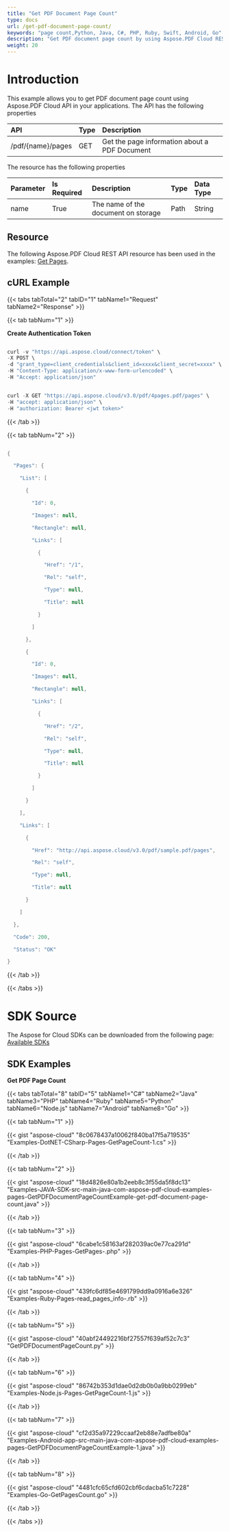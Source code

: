 ```yaml
---
title: "Get PDF Document Page Count"
type: docs
url: /get-pdf-document-page-count/
keywords: "page count,Python, Java, C#, PHP, Ruby, Swift, Android, Go"
description: "Get PDF document page count by using Aspose.PDF Cloud REST API. The SDKs are available in various languages such as, C#, Java, Python, Ruby, PHP, Node.js, Swift, Android and Go. Please check API Reference page for the description of API&amp;apos;s parameters."
weight: 20
---
```


# **Introduction**
This example allows you to get PDF document page count using Aspose.PDF Cloud API in your applications. The API has the following properties

|**API**|**Type**|**Description**|
| :- | :- | :- |
|/pdf/{name}/pages|GET|Get the page information about a PDF Document|
The resource has the following properties

|**Parameter**|**Is Required**|**Description**|**Type**|**Data Type**|
| :- | :- | :- | :- | :- |
|name|True|The name of the document on storage|Path|String|
## **Resource**
The following Aspose.PDF Cloud REST API resource has been used in the examples: [Get Pages](https://apireference.aspose.cloud/pdf/#!/Pages/GetPages).
## **cURL Example**
{{< tabs tabTotal="2" tabID="1" tabName1="Request" tabName2="Response" >}}

{{< tab tabNum="1" >}}

**Create Authentication Token**

```java

curl -v "https://api.aspose.cloud/connect/token" \
-X POST \
-d "grant_type=client_credentials&client_id=xxxx&client_secret=xxxx" \
-H "Content-Type: application/x-www-form-urlencoded" \
-H "Accept: application/json"

```

```java

curl -X GET "https://api.aspose.cloud/v3.0/pdf/4pages.pdf/pages" \
-H "accept: application/json" \
-H "authorization: Bearer <jwt token>"

```

{{< /tab >}}

{{< tab tabNum="2" >}}

```java

{

  "Pages": {

    "List": [

      {

        "Id": 0,

        "Images": null,

        "Rectangle": null,

        "Links": [

          {

            "Href": "/1",

            "Rel": "self",

            "Type": null,

            "Title": null

          }

        ]

      },

      {

        "Id": 0,

        "Images": null,

        "Rectangle": null,

        "Links": [

          {

            "Href": "/2",

            "Rel": "self",

            "Type": null,

            "Title": null

          }

        ]

      }

    ],

    "Links": [

      {

        "Href": "http://api.aspose.cloud/v3.0/pdf/sample.pdf/pages",

        "Rel": "self",

        "Type": null,

        "Title": null

      }

    ]

  },

  "Code": 200,

  "Status": "OK"

}

```

{{< /tab >}}

{{< /tabs >}}
# **SDK Source**
The Aspose for Cloud SDKs can be downloaded from the following page: [Available SDKs](/pdf/available-sdks/)
## **SDK Examples**
**Get PDF Page Count**

{{< tabs tabTotal="8" tabID="5" tabName1="C#" tabName2="Java" tabName3="PHP" tabName4="Ruby" tabName5="Python" tabName6="Node.js" tabName7="Android" tabName8="Go" >}}

{{< tab tabNum="1" >}}

{{< gist "aspose-cloud" "8c0678437a10062f840ba17f5a719535" "Examples-DotNET-CSharp-Pages-GetPageCount-1.cs" >}}

{{< /tab >}}

{{< tab tabNum="2" >}}

{{< gist "aspose-cloud" "18d4826e80a1b2eeb8c3f55da5f8dc13" "Examples-JAVA-SDK-src-main-java-com-aspose-pdf-cloud-examples-pages-GetPDFDocumentPageCountExample-get-pdf-document-page-count.java" >}}

{{< /tab >}}

{{< tab tabNum="3" >}}

{{< gist "aspose-cloud" "6cabe1c58163af282039ac0e77ca291d" "Examples-PHP-Pages-GetPages-.php" >}}

{{< /tab >}}

{{< tab tabNum="4" >}}

{{< gist "aspose-cloud" "439fc6df85e4691799dd9a0916a6e326" "Examples-Ruby-Pages-read_pages_info-.rb" >}}

{{< /tab >}}

{{< tab tabNum="5" >}}

{{< gist "aspose-cloud" "40abf24492216bf27557f639af52c7c3" "GetPDFDocumentPageCount.py" >}}

{{< /tab >}}

{{< tab tabNum="6" >}}

{{< gist "aspose-cloud" "86742b353d1dae0d2db0b0a9bb0299eb" "Examples-Node.js-Pages-GetPageCount-1.js" >}}

{{< /tab >}}

{{< tab tabNum="7" >}}

{{< gist "aspose-cloud" "cf2d35a97229ccaaf2eb88e7adfbe80a" "Examples-Android-app-src-main-java-com-aspose-pdf-cloud-examples-pages-GetPDFDocumentPageCountExample-1.java" >}}

{{< /tab >}}

{{< tab tabNum="8" >}}

{{< gist "aspose-cloud" "4481cfc65cfd602cbf6cdacba51c7228" "Examples-Go-GetPagesCount.go" >}}

{{< /tab >}}

{{< /tabs >}}
